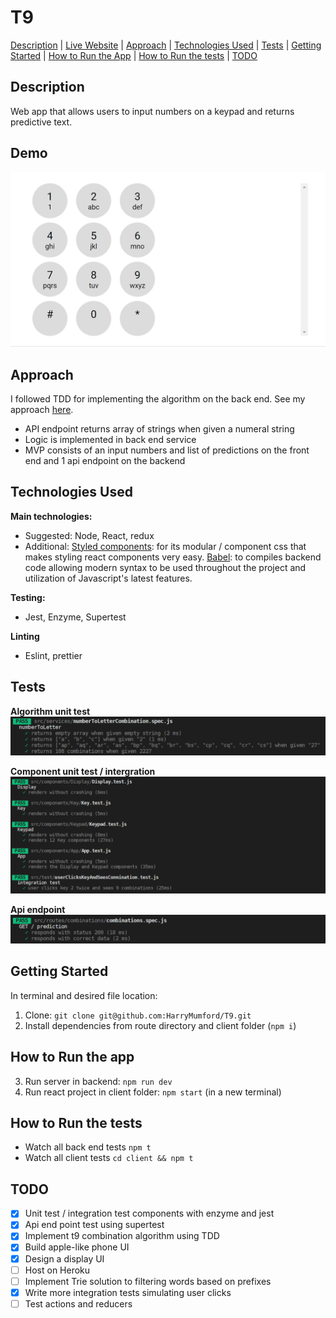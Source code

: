 # T9

[Description](#description) | [Live Website](#live-website) | [Approach](#approach) | [Technologies Used](#technologies-used) | [Tests](#tests) | [Getting Started](#getting-started) | [How to Run the App](#how-to-run-the-app) | [How to Run the tests](#how-to-run-the-tests) | [TODO](#TODO)

## Description

Web app that allows users to input numbers on a keypad and returns predictive text.

## Demo
![](./assets/t9.gif)

## Approach

I followed TDD for implementing the algorithm on the back end. See my approach [here](./predictive-text-approach.md).

- API endpoint returns array of strings when given a numeral string
- Logic is implemented in back end service
- MVP consists of an input numbers and list of predictions on the front end and 1 api endpoint on the backend

## Technologies Used

**Main technologies:**
- Suggested: Node, React, redux
- Additional: [Styled components](https://reactjs.org/): for its modular / component css that makes styling react components very easy. [Babel](https://babeljs.io/): to compiles backend code allowing modern syntax to be used throughout the project and utilization of Javascript's latest features.

**Testing:**
- Jest, Enzyme, Supertest

**Linting**
- Eslint, prettier

## Tests

**Algorithm unit test**
![](./assets/unit.PNG)

**Component unit test / intergration**
![](./assets/component.PNG)

**Api endpoint**
![](./assets/api.PNG)

## Getting Started

In terminal and desired file location:

1. Clone: `git clone git@github.com:HarryMumford/T9.git`
2. Install dependencies from route directory and client folder (`npm i`)

## How to Run the app

3. Run server in backend: `npm run dev`
4. Run react project in client folder: `npm start` (in a new terminal)

## How to Run the tests

- Watch all back end tests `npm t`
- Watch all client tests `cd client && npm t`

## TODO

- [x] Unit test / integration test components with enzyme and jest
- [x] Api end point test using supertest
- [x] Implement t9 combination algorithm using TDD
- [x] Build apple-like phone UI
- [x] Design a display UI
- [ ] Host on Heroku
- [ ] Implement Trie solution to filtering words based on prefixes
- [x] Write more integration tests simulating user clicks
- [ ] Test actions and reducers
